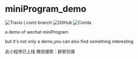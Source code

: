# miniProgram_demo

![Travis (.com) branch](https://img.shields.io/travis/com/:user/:repo/:branch.svg)
![GitHub](https://img.shields.io/github/license/mashape/apistatus.svg)
![Conda](https://img.shields.io/badge/platform-ios%7Candroid-blue.svg)


a demo of wechat miniProgram

but it's not only a demo,you can also find something interesting

此小程序已上线  微信搜索：辟邪剑谱